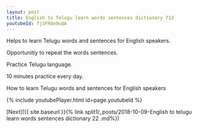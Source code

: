 ```yaml
---
layout: post
title: English to Telugu learn words sentences dictionary 713 
youtubeId: fj3FR4e9uQA
---
```

 
 
Helps to learn Telugu words and sentences for English speakers.

Opportunitiy to repeat the words sentences. 

Practice Telugu language. 
 
10 minutes practice every day. 
 
How to learn Telugu words and sentences for English speakers 
 
{% include youtubePlayer.html id=page.youtubeId %}
 
 
[Next]({{ site.baseurl }}{% link  split1/_posts/2018-10-09-English to telugu learn words sentences dictionary 22 .md%})
 
